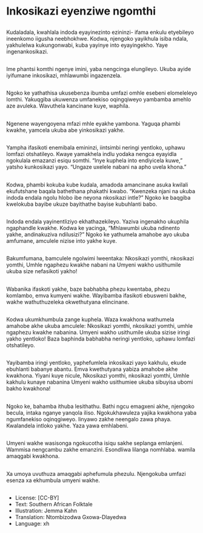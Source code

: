 # Inkosikazi eyenziwe ngomthi

##
Kudaladala, kwahlala indoda eyayinezinto ezininzi- ifama enkulu etyebileyo ineenkomo
iigusha neebhokhwe. Kodwa, njengoko yayikhula isiba ndala, yakhulelwa kukungonwabi,
kuba yayinye into eyayingekho. Yaye ingenankosikazi.

##
Ime phantsi komthi ngenye imini,
yaba nengcinga elungileyo. Ukuba
ayide iyifumane inkosikazi,
mhlawumbi ingazenzela.

##
Ngoko ke yathathisa ukusebenza
ibumba umfazi omhle esebeni
elomeleleyo lomthi. Yakuqgiba
ukuwenza umfanekiso oqingqiweyo
yambamba amehlo aze avuleka.
Wavuthela kancinane kuye, waphila.

##
Ngenene wayengoyena mfazi mhle
eyakhe yambona. Yaguqa phambi
kwakhe, yamcela ukuba abe
yinkosikazi yakhe.

##
Yampha ifasikoti enemibala
emininzi, iintsimbi neringi yentloko,
uphawu lomfazi otshatileyo. Kwaye
yamakhela indlu yodaka nengca
eyayidla ngokulala emazanzi esiqu
somthi. “Inye kuphela into
endiyicela kuwe,” yatsho
kunkosikazi yayo. “Ungaze uxelele
nabani na apho uvela khona.”

##
Kodwa, phambi kokuba kube
kudala, amadoda amancinane
asuka kwilali ekufutshane baqala
bathethana phakathi kwabo.
“Kwenzeka njani na ukuba indoda
endala ngolu hlobo ibe neyona
nkosikazi intle?” Ngoko ke baqgiba
kwelokuba bayibe ukuze bayithathe
bayise kubuhlanti babo.

##
Indoda endala yayinentliziyo
ekhathazekileyo. Yaziva ingenakho
ukuphila ngaphandle kwakhe.
Kodwa ke yacinga, “Mhlawumbi
ukuba ndinento yakhe,
andinakuziva ndilusizi?” Ngoko ke
yathumela amahobe ayo ukuba
amfumane, amculele nizise into
yakhe kuye.

##
Bakumfumana, bamculele ngolwimi
lweentaka:
Nkosikazi yomthi, nkosikazi yomthi,
Umhle ngaphezu kwakhe nabani na
Umyeni wakho usithumile ukuba
size nefasikoti yakho!

##
Wabanika ifaskoti yakhe, baze babhabha phezu kwentaba, phezu komlambo, emva kumyeni
wakhe. Wayibamba ifasikoti ebusweni bakhe, wakhe wathuthuzeleka okwethutyana
elincinane.

##
Kodwa ukumkhumbula zange
kuphela. Waza kwakhona
wathumela amahobe akhe ukuba
amculele: Nkosikazi yomthi,
nkosikazi yomthi, umhle ngaphezu
kwakhe nabanina. Umyeni wakho
usithumile ukuba sizise iringi yakho
yentloko!
Baza baphinda babhabha neringi
yentloko, uphawu lomfazi
otshatileyo.

##
Yayibamba iringi yentloko,
yaphefumlela inkosikazi yayo
kakhulu, ekude ebuhlanti babanye
abantu.
Emva kwethutyana yabiza amahobe
akhe kwakhona.
Yiyani kuye nicule,
Nkosikazi yomthi, nkosikazi yomthi,
Umhle kakhulu kunaye nabanina
Umyeni wakho usithumiee ukuba
sibuyisa ubomi bakho kwakhona!

##
Ngoko ke, bahamba ithuba
lesithathu.
Bathi ngcu emagxeni akhe,
njengoko becula, intaka nganye
yanqola iliso. Ngokukhawuleza
yajika kwakhona yaba
ngumfanekiso oqinqgiweyo. Iinyawo
zakhe neengalo zawa phaya.
Kwalandela intloko yakhe.
Yaza yawa emhlabeni.

##
Umyeni wakhe wasisonga
ngokucotha isiqu sakhe seplanga
emlanjeni.
Wammisa nengcambu zakhe
emanzini.
Esondliwa lilanga nomhlaba. wamila
amaqgabi kwakhona.

##
Xa umoya uvuthuza amaqgabi
aphefumula phezulu.
Njengokuba umfazi esenza xa
ekhumbula umyeni wakhe.

##
* License: [CC-BY]
* Text: Southern African Folktale
* Illustration: Jemma Kahn
* Translation: Ntombizodwa Gxowa-Dlayedwa
* Language: xh
